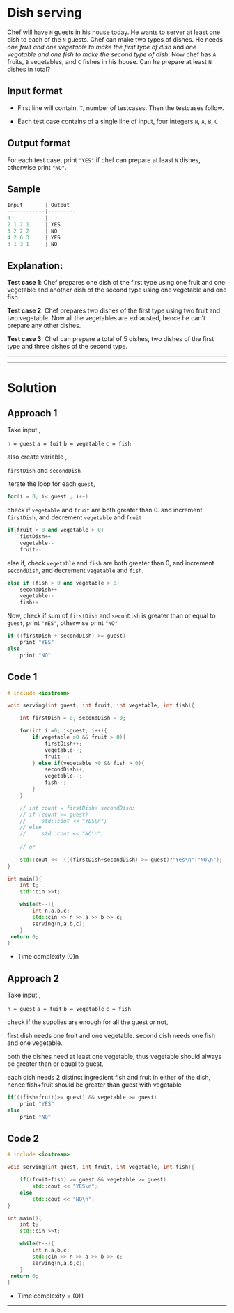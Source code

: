 # Dish serving

Chef will have `N` guests in his house today. He wants to server at least one dish to each of the `N` guests. Chef can make two types of dishes. He needs *one fruit and one vegetable to make the first type of dish* and *one vegatable and one fish to make the second type of dish*. Now chef has `A` fruits, `B` vegetables, and `C` fishes in his house. Can he prepare at least `N` dishes in total?

## Input format

* First line will contain, `T`, number of testcases. Then the testcases follow.

* Each test case contains of a single line of input, four integers `N`, `A`, `B`, `C`

## Output format

For each test case, print `"YES"` if chef can prepare at least `N` dishes, otherwise print `"NO"`.

## Sample

```cpp
Input       | Output
------------|---------       
4           |          
2 1 2 1     | YES            
3 2 2 2     | NO           
4 2 6 3     | YES        
3 1 3 1     | NO        
```

## Explanation:

**Test case 1**: Chef prepares one dish of the first type using one fruit and one vegetable and another dish of the second type using one vegetable and one fish.

**Test case 2**: Chef prepares two dishes of the first type using two fruit and two vegetable. Now all the vegetables are exhausted, hence he can't prepare any other dishes.

**Test case 3**: Chef can prepare a total of 5 dishes, two dishes of the first type and three dishes of the second type.

-------------
-------------

# Solution 

## Approach 1

Take input ,

`n = guest`
`a = fuit`
`b = vegetable`
`c = fish`

also create variable , 

`firstDish` and `secondDish`

iterate the loop for each `guest`, 

```cpp
for(i = 0; i< guest ; i++)
```
check if `vegetable` and `fruit` are both greater than 0. and increment `firstDish`, and decrement `vegetable` and `fruit`

```cpp
if(fruit > 0 and vegetable > 0)
    fistDish++
    vegetable--
    fruit--
```
else if, check `vegetable` and `fish` are both greater than 0, and increment `secondDish`, and decrement `vegetable` and `fish`.

```cpp
else if (fish > 0 and vegetable > 0)
    secondDish++
    vegetable--
    fish++
```

Now, check if sum of `firstDish` and `seconDish` is greater than or equal to `guest`, print `"YES"`, otherwise print `"NO"`

```cpp
if ((firstDish + secondDish) >= guest)
    print "YES"  
else
    print "NO"
```

## Code 1

```cpp
# include <iostream>

void serving(int guest, int fruit, int vegetable, int fish){

    int firstDish = 0, secondDish = 0;

    for(int i =0; i<guest; i++){
        if(vegetable >0 && fruit > 0){
            firstDish++;
            vegetable--;
            fruit--;
        } else if(vegetable >0 && fish > 0){
            secondDish++;
            vegetable--;
            fish--;
        }
    }

    // int count = firstDish+ secondDish;
    // if (count >= guest) 
    //     std::cout << "YES\n"; 
    // else 
    //     std::cout << "NO\n";
    
    // or
    
    std::cout <<  (((firstDish+secondDish) >= guest)?"Yes\n":"NO\n");
}

int main(){
    int t;
    std::cin >>t;

    while(t--){
        int n,a,b,c;
        std::cin >> n >> a >> b >> c;    
        serving(n,a,b,c);
    }    
 return 0;
}
```
* Time complexity (0)n

## Approach 2

Take input ,

`n = guest`
`a = fuit`
`b = vegetable`
`c = fish`

check if the supplies are enough for all the guest or not,

first dish needs one fruit and one vegetable.
second dish needs one fish and one vegetable.


both the dishes need at least one vegetable, thus vegetable should always be greater than or equal to guest.

each dish needs 2 distinct ingredient fish and fruit in either of the dish, hence fish+fruit should be greater than guest with vegetable

```cpp
if(((fish+fruit)>= guest) && vegetable >= guest)
    print "YES"
else 
    print "NO"
```

## Code 2

```cpp
# include <iostream>

void serving(int guest, int fruit, int vegetable, int fish){

    if((fruit+fish) >= guest && vegetable >= guest)
        std::cout << "YES\n";
    else
        std::cout << "NO\n";
}

int main(){
    int t;
    std::cin >>t;

    while(t--){
        int n,a,b,c;
        std::cin >> n >> a >> b >> c;    
        serving(n,a,b,c);
    }    
 return 0;
}
```
* Time complexity = (0)1

------------------------
